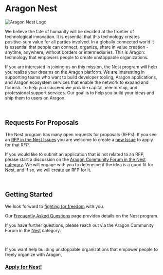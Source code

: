 # Aragon Nest

![Aragon Nest Logo](https://wiki.aragon.org/design/artwork/Nest/01.png)

We believe the fate of humanity will be decided at the frontier of technological innovation. It is essential that this technology creates positive-sum value for all parties involved. In a globally connected world it is essential that people can connect, organize, share in value creation - anytime, anywhere, without borders or intermediaries. This is Aragon: technology that empowers people to create unstoppable organizations.

If you are interested in joining us on this mission, the Nest program will help you realize your dreams on the Aragon platform. We are interesting in supporting teams who want to build developer tooling, Aragon applications, and Aragon ecosystem services that enable the network to expand and flourish. To help you succeed we provide capital, mentorship, and professional support services. Our goal is to help you build your ideas and ship them to users on Aragon.

<br>

## Requests For Proposals

The Nest program has many open requests for proposals (RFPs). If you see an [RFP in the Nest Issues](https://github.com/aragon/nest/issues?q=is%3Aissue+is%3Aopen+label%3ARFP) you are welcome to create a [new Issue](https://github.com/temp-nestdao/nest/issues/new) to apply for that RFP. 

If you would like to submit an application that is not related to an RFP, please start a discussion on the [Aragon Community Forum in the Nest category](https://forum.aragon.org/c/community/nest). We will engage with you to determine if the idea is a good fit for Nest, and if so, we will create an RFP for it. 

<br>

## Getting Started

We look forward to [fighting for freedom](https://github.com/aragon/AGPs/blob/master/AGPs/AGP-0.md) with you.

Our [Frequently Asked Questions](FAQ.md) page provides details on the Nest program.

If you have further questions, please reach out via the Aragon Community Forum in the [Nest](https://forum.aragon.org/c/community/nest) category.

<br>

If you want help building unstoppable organizations that empower people to freely organize with Aragon,

### [**Apply for Nest!**](https://github.com/aragon/nest/issues/new)

<br>
